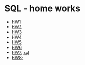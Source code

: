 # SQL  - home works
- [HW1](https://viktarprof.github.io/TelRanSQL/HW(10%20бизнес-процессов)/10%20business%20idea.pages)
- [HW2](https://viktarprof.github.io/TelRanSQL/HW2/task14-15.txt)
- [HW3](https://viktarprof.github.io/TelRanSQL/HW3/решения.txt)
- [HW4](https://viktarprof.github.io/TelRanSQL/HW4/решения.txt)
- [HW5](https://viktarprof.github.io/TelRanSQL/HW5/решения.txt)
- [HW6](https://viktarprof.github.io/TelRanSQL/HW6/решения.txt)
- [HW7](https://viktarprof.github.io/TelRanSQL/HW7/решения.txt), [sql](https://viktarprof.github.io/TelRanSQL/HW7/решения.sql)
- [HW8](https://viktarprof.github.io/TelRanSQL/HW8/решения.sql);